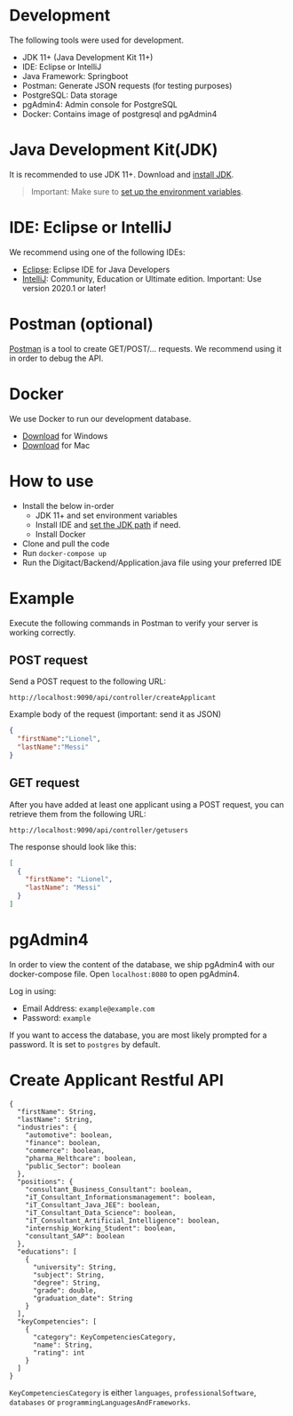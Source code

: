# Development


The following tools were used for development.
- JDK 11+ (Java Development Kit 11+)
- IDE: Eclipse or IntelliJ 
- Java Framework: Springboot
- Postman: Generate JSON requests (for testing purposes)
- PostgreSQL: Data storage
- pgAdmin4: Admin console for PostgreSQL
- Docker: Contains image of postgresql and pgAdmin4

# Java Development Kit(JDK)
It is recommended to use JDK 11+.
Download and [install JDK](https://www.oracle.com/java/technologies/javase-downloads.html).

> Important: Make sure to [set up the environment variables](https://www.java.com/en/download/help/path.xml).

# IDE: Eclipse or IntelliJ
We recommend using one of the following IDEs:
- [Eclipse](https://www.eclipse.org/downloads/packages/release/luna/sr2/eclipse-ide-java-developers): Eclipse IDE for Java Developers 
- [IntelliJ](https://www.jetbrains.com/idea/download/#section=windows): Community, Education or Ultimate edition. Important: Use version 2020.1 or later!

# Postman (optional)
[Postman](https://www.postman.com/downloads/) is a tool to create GET/POST/... requests. We recommend using it in order to debug the API.

# Docker

We use Docker to run our development database.
- [Download](https://docs.docker.com/docker-for-windows/install/) for Windows 
- [Download](https://docs.docker.com/docker-for-mac/install/) for Mac

# How to use

- Install the below in-order
  - JDK 11+ and set environment variables
  - Install IDE and [set the JDK path](https://www.jetbrains.com/help/idea/sdk.html) if need. 
  - Install Docker
- Clone and pull the code
- Run `docker-compose up`
- Run the Digitact/Backend/Application.java file using your preferred IDE

# Example
Execute the following commands in Postman to verify your server is working correctly.

## POST request

Send a POST request to the following URL:
```
http://localhost:9090/api/controller/createApplicant
```
Example body of the request (important: send it as JSON)
``` json
{
  "firstName":"Lionel",
  "lastName":"Messi"
}
```

## GET request

After you have added at least one applicant using a POST request, you can retrieve them from the following URL:

```
http://localhost:9090/api/controller/getusers
```


The response should look like this:
``` json
[
  {
    "firstName": "Lionel",
    "lastName": "Messi"
  }
]
```

# pgAdmin4

In order to view the content of the database, we ship pgAdmin4 with our docker-compose file. Open `localhost:8080` to open pgAdmin4. 

Log in using:
- Email Address: `example@example.com`
- Password: `example`


If you want to access the database, you are most likely prompted for a password. It is set to `postgres` by default.



# Create Applicant Restful API

```
{
  "firstName": String,
  "lastName": String,
  "industries": {
    "automotive": boolean,
    "finance": boolean,
    "commerce": boolean,
    "pharma_Helthcare": boolean,
    "public_Sector": boolean
  },
  "positions": {
    "consultant_Business_Consultant": boolean,
    "iT_Consultant_Informationsmanagement": boolean,
    "iT_Consultant_Java_JEE": boolean,
    "iT_Consultant_Data_Science": boolean,
    "iT_Consultant_Artificial_Intelligence": boolean,
    "internship_Working_Student": boolean,
    "consultant_SAP": boolean
  },
  "educations": [
    {
      "university": String,
      "subject": String,
      "degree": String,
      "grade": double,
      "graduation_date": String
    }
  ],
  "keyCompetencies": [
    {
      "category": KeyCompetenciesCategory,
      "name": String,
      "rating": int
    }
  ]
}
```

`KeyCompetenciesCategory` is either `languages`, `professionalSoftware`, `databases` or `programmingLanguagesAndFrameworks`.

